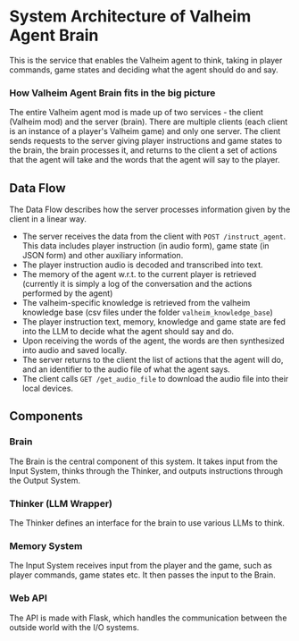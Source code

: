 # System Architecture of Valheim Agent Brain

This is the service that enables the Valheim agent to think, taking in player commands, game states and deciding what the agent should do and say.

### How Valheim Agent Brain fits in the big picture

The entire Valheim agent mod is made up of two services - the client (Valheim mod) and the server (brain). There are multiple clients (each client is an instance of a player's Valheim game)
and only one server. The client sends requests to the server giving player instructions and game states to the brain, the brain processes it, and returns to the client a set of actions that the agent will take and the words that the agent will say to the player.

## Data Flow

The Data Flow describes how the server processes information given by the client in a linear way.

* The server receives the data from the client with `POST /instruct_agent`. This data includes player instruction (in audio form), game state (in JSON form) and other auxiliary information.
* The player instruction audio is decoded and transcribed into text.
* The memory of the agent w.r.t. to the current player is retrieved (currently it is simply a log of the conversation and the actions performed by the agent)
* The valheim-specific knowledge is retrieved from the valheim knowledge base (csv files under the folder `valheim_knowledge_base`)
* The player instruction text, memory, knowledge and game state are fed into the LLM to decide what the agent should say and do.
* Upon receiving the words of the agent, the words are then synthesized into audio and saved locally.
* The server returns to the client the list of actions that the agent will do, and an identifier to the audio file of what the agent says.
* The client calls `GET /get_audio_file` to download the audio file into their local devices.

## Components

### Brain

The Brain is the central component of this system. It takes input from the Input System, thinks through the Thinker, and outputs instructions through the Output System.

### Thinker (LLM Wrapper)

The Thinker defines an interface for the brain to use various LLMs to think.

### Memory System

The Input System receives input from the player and the game, such as player commands, game states etc. It then passes the input to the Brain.

### Web API

The API is made with Flask, which handles the communication between the outside world with the I/O systems.
